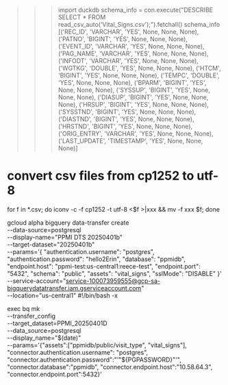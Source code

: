 >>> import duckdb
>>> schema_info = con.execute("DESCRIBE SELECT * FROM read_csv_auto('Vital_Signs.csv');").fetchall()
>>> schema_info
[('REC_ID', 'VARCHAR', 'YES', None, None, None),
 ('PATNO', 'BIGINT', 'YES', None, None, None),
 ('EVENT_ID', 'VARCHAR', 'YES', None, None, None),
 ('PAG_NAME', 'VARCHAR', 'YES', None, None, None),
 ('INFODT', 'VARCHAR', 'YES', None, None, None),
 ('WGTKG', 'DOUBLE', 'YES', None, None, None),
 ('HTCM', 'BIGINT', 'YES', None, None, None),
 ('TEMPC', 'DOUBLE', 'YES', None, None, None),
 ('BPARM', 'BIGINT', 'YES', None, None, None),
 ('SYSSUP', 'BIGINT', 'YES', None, None, None),
 ('DIASUP', 'BIGINT', 'YES', None, None, None),
 ('HRSUP', 'BIGINT', 'YES', None, None, None),
 ('SYSSTND', 'BIGINT', 'YES', None, None, None),
 ('DIASTND', 'BIGINT', 'YES', None, None, None),
 ('HRSTND', 'BIGINT', 'YES', None, None, None),
 ('ORIG_ENTRY', 'VARCHAR', 'YES', None, None, None),
 ('LAST_UPDATE', 'TIMESTAMP', 'YES', None, None, None)]

# convert csv files from cp1252 to utf-8
for f in *.csv; do iconv -c -f cp1252 -t utf-8 <$f >|xxx && mv -f xxx $f; done




gcloud alpha bigquery data-transfer create \
    --data-source=postgresql \
    --display-name="PPMI DTS 20250401b" \
    --target-dataset="20250401b" \
    --params='{
        "authentication.username": "postgres",
        "authentication.password": "hello2Erin",
        "database": "ppmidb",
        "endpoint.host": "ppmi-test:us-central1:reece-test",
        "endpoint.port": "5432",
        "schema": "public",
        "assets": "vital_signs",
        "sslMode": "DISABLE"
    }' \
    --service-account="service-100073959555@gcp-sa-bigquerydatatransfer.iam.gserviceaccount.com" \
    --location="us-central1" #!/bin/bash -x

exec bq mk \
    --transfer_config \
    --target_dataset=PPMI_20250401D \
    --data_source=postgresql \
    --display_name="$(date)" \
    --params='{"assets":["ppmidb/public/visit_type", "vital_signs"], 
        "connector.authentication.username": "postgres", 
        "connector.authentication.password":"'"${PGPASSWORD}"'", 
        "connector.database":"ppmidb", 
        "connector.endpoint.host":"10.58.64.3", 
        "connector.endpoint.port":5432}'
